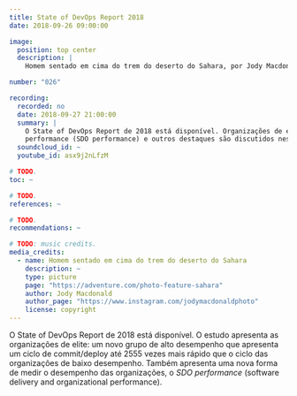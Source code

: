 ```yaml
---
title: State of DevOps Report 2018
date: 2018-09-26 09:00:00

image:
  position: top center
  description: |
    Homem sentado em cima do trem do deserto do Sahara, por Jody Macdonald, todos os direitos reservados.

number: "026"

recording:
  recorded: no
  date: 2018-09-27 21:00:00
  summary: |
    O State of DevOps Report de 2018 está disponível. Organizações de elite, software delivery and organizational
    performance (SDO performance) e outros destaques são discutidos nesse episódio.
  soundcloud_id: ~
  youtube_id: asx9j2nLfzM

# TODO.
toc: ~

# TODO.
references: ~

# TODO.
recommendations: ~

# TODO: music credits.
media_credits:
  - name: Homem sentado em cima do trem do deserto do Sahara
    description: ~
    type: picture
    page: "https://adventure.com/photo-feature-sahara"
    author: Jody Macdonald
    author_page: "https://www.instagram.com/jodymacdonaldphoto"
    license: copyright
---
```


O State of DevOps Report de 2018 está disponível. O estudo apresenta as organizações de elite: um novo grupo de alto
desempenho que apresenta um ciclo de commit/deploy até 2555 vezes mais rápido que o ciclo das organizações de baixo
desempenho. Também apresenta uma nova forma de medir o desempenho das organizações, o _SDO performance_ (software
delivery and organizational performance).
